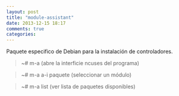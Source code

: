 ```yaml
---
layout: post
title: "module-assistant"
date: 2013-12-15 18:17
comments: true
categories: 
---
```

Paquete especifico de Debian para la instalación de controladores.

>~# m-a (abre la interficie ncuses del programa)

>~# m-a a-i paquete (seleccionar un módulo)

>~# m-a list (ver lista de paquetes disponibles)

